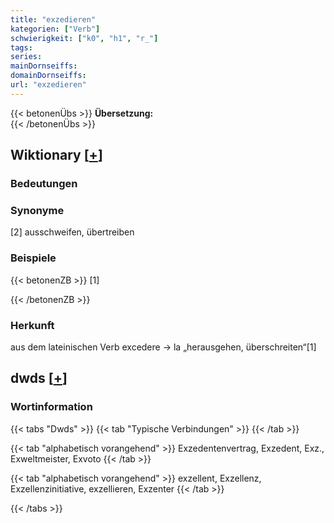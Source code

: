 ```yaml
---
title: "exzedieren"
kategorien: ["Verb"]
schwierigkeit: ["k0", "h1", "r_"]
tags:
series:
mainDornseiffs:
domainDornseiffs:
url: "exzedieren"
---
```


{{< betonenÜbs >}}
**Übersetzung:**  
{{< /betonenÜbs >}}

## Wiktionary [[+](https://de.wiktionary.org/wiki/exzedieren)]

### Bedeutungen

### Synonyme
[2] ausschweifen, übertreiben  

### Beispiele
{{< betonenZB >}}
[1]  

{{< /betonenZB >}}
### Herkunft
aus dem lateinischen Verb excedere → la „herausgehen, überschreiten“[1]  



## dwds [[+](https://www.dwds.de/wb/exzedieren)]

### Wortinformation
{{< tabs "Dwds" >}}
{{< tab "Typische Verbindungen" >}}
{{< /tab >}}

{{< tab "alphabetisch vorangehend" >}}
Exzedentenvertrag, Exzedent, Exz., Exweltmeister, Exvoto
{{< /tab >}}

{{< tab "alphabetisch vorangehend" >}}
exzellent, Exzellenz, Exzellenzinitiative, exzellieren, Exzenter
{{< /tab >}}

{{< /tabs >}}

